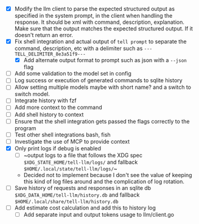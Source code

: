 - [x] Modify the llm client to parse the expected structured output as specified in the system prompt, in the client when handling the response. It should be xml with command, description, explanation. Make sure that the output matches the expected structured output. If it doesn't return an error.
- [x] Fix shell integration and actual output of `tell prompt` to separate the command, description, etc with a delimiter such as `---TELL_DELIMITER_8e3a51f9---`
    - [x] Add alternate output format to prompt such as json with a `--json` flag
- [ ] Add some validation to the model set in config
- [ ] Log success or execution of generated commands to sqlite history
- [ ] Allow setting multiple models maybe with short name? and a switch to switch model.
- [ ] Integrate history with fzf
- [ ] Add more context to the command
- [ ] Add shell history to context
- [ ] Ensure that the shell integration gets passed the flags correctly to the program
- [ ] Test other shell integrations bash, fish
- [ ] Investigate the use of MCP to provide context
- [x] Only print logs if debug is enabled
    - [ ] ~output logs to a file that follows the XDG spec `$XDG_STATE_HOME/tell-llm/logs/` and fallback `$HOME/.local/state/tell-llm/logs/`~
    - Decided not to implement because I don't see the value of keeping this kind of log files around and the complication of log rotation.
- [ ] Save history of requests and responses in an sqlite db `$XDG_DATA_HOME/tell-llm/history.db` and fallback `$HOME/.local/share/tell-llm/history.db`
- [ ] Add estimate cost calculation and add this to history log
    - [ ] Add separate input and output tokens usage to llm/client.go
